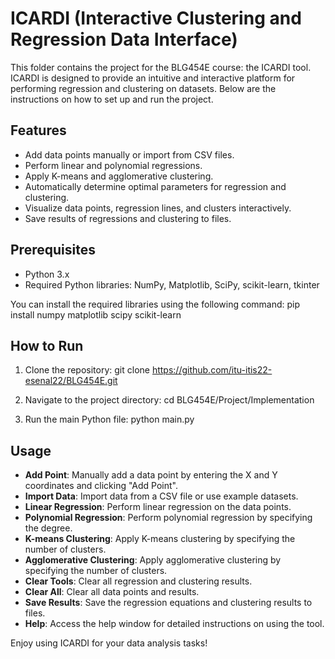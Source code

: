# ICARDI (Interactive Clustering and Regression Data Interface)

This folder contains the project for the BLG454E course: the ICARDI tool. ICARDI is designed to provide an intuitive and interactive platform for performing regression and clustering on datasets. Below are the instructions on how to set up and run the project.

## Features
- Add data points manually or import from CSV files.
- Perform linear and polynomial regressions.
- Apply K-means and agglomerative clustering.
- Automatically determine optimal parameters for regression and clustering.
- Visualize data points, regression lines, and clusters interactively.
- Save results of regressions and clustering to files.

## Prerequisites
- Python 3.x
- Required Python libraries: NumPy, Matplotlib, SciPy, scikit-learn, tkinter

You can install the required libraries using the following command:
pip install numpy matplotlib scipy scikit-learn

## How to Run
1. Clone the repository:
git clone https://github.com/itu-itis22-esenal22/BLG454E.git

2. Navigate to the project directory:
cd BLG454E/Project/Implementation

3. Run the main Python file:
python main.py

## Usage
- **Add Point**: Manually add a data point by entering the X and Y coordinates and clicking "Add Point".
- **Import Data**: Import data from a CSV file or use example datasets.
- **Linear Regression**: Perform linear regression on the data points.
- **Polynomial Regression**: Perform polynomial regression by specifying the degree.
- **K-means Clustering**: Apply K-means clustering by specifying the number of clusters.
- **Agglomerative Clustering**: Apply agglomerative clustering by specifying the number of clusters.
- **Clear Tools**: Clear all regression and clustering results.
- **Clear All**: Clear all data points and results.
- **Save Results**: Save the regression equations and clustering results to files.
- **Help**: Access the help window for detailed instructions on using the tool.

Enjoy using ICARDI for your data analysis tasks!
